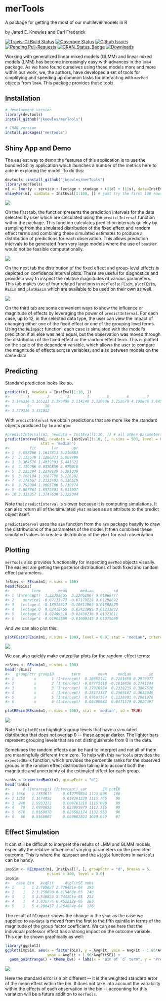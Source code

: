 <!-- README.md is generated from README.Rmd. Please edit that file -->
merTools
========

A package for getting the most of our multilevel models in R

by Jared E. Knowles and Carl Frederick

[![Travis-CI Build Status](https://travis-ci.org/jknowles/merTools.png?branch=master)](https://travis-ci.org/jknowles/merTools) [![Coverage Status](https://coveralls.io/repos/jknowles/merTools/badge.svg?branch=master)](https://coveralls.io/r/jknowles/merTools?branch=master) [![Github Issues](http://githubbadges.herokuapp.com/jknowles/merTools/issues.svg)](https://github.com/jknowles/merTools/issues) [![Pending Pull-Requests](http://githubbadges.herokuapp.com/jknowles/merTools/pulls.svg?style=flat)](https://github.com/jknowles/merTools/pulls) [![CRAN\_Status\_Badge](http://www.r-pkg.org/badges/version/merTools)](http://cran.r-project.org/web/packages/merTools) [![Downloads](http://cranlogs.r-pkg.org/badges/merTools)](http://cran.rstudio.com/package=merTools)

Working with generalized linear mixed models (GLMM) and linear mixed models (LMM) has become increasingly easy with advances in the `lme4` package. As we have found ourselves using these models more and more within our work, we, the authors, have developed a set of tools for simplifying and speeding up common tasks for interacting with `merMod` objects from `lme4`. This package provides those tools.

Installation
------------

``` r
# development version
library(devtools)
install_github("jknowles/merTools")

# CRAN version
install.packages("merTools")
```

Shiny App and Demo
------------------

The easiest way to demo the features of this application is to use the bundled Shiny application which launches a number of the metrics here to aide in exploring the model. To do this:

``` r
devtools::install_github("jknowles/merTools")
library(merTools)
m1 <- lmer(y ~ service + lectage + studage + (1|d) + (1|s), data=InstEval)
shinyMer(m1, simData = InstEval[1:100, ]) # just try the first 100 rows of data
```

![](README-predPanel.png)

On the first tab, the function presents the prediction intervals for the data selected by user which are calculated using the `predictInterval` function within the package. This function calculates prediction intervals quickly by sampling from the simulated distribution of the fixed effect and random effect terms and combining these simulated estimates to produce a distribution of predictions for each observation. This allows prediction intervals to be generated from very large models where the use of `bootMer` would not be feasible computationally.

![](README-effPanel.png)

On the next tab the distribution of the fixed effect and group-level effects is depicted on confidence interval plots. These are useful for diagnostics and provide a way to inspect the relative magnitudes of various parameters. This tab makes use of four related functions in `merTools`: `FEsim`, `plotFEsim`, `REsim` and `plotREsim` which are available to be used on their own as well.

![](README-substPanel.png)

On the third tab are some convenient ways to show the influence or magnitude of effects by leveraging the power of `predictInterval`. For each case, up to 12, in the selected data type, the user can view the impact of changing either one of the fixed effect or one of the grouping level terms. Using the `REimpact` function, each case is simulated with the model's prediction if all else was held equal, but the observation was moved through the distribution of the fixed effect or the random effect term. This is plotted on the scale of the dependent variable, which allows the user to compare the magnitude of effects across variables, and also between models on the same data.

Predicting
----------

Standard prediction looks like so.

``` r
predict(m1, newdata = InstEval[1:10, ])
#>        1        2        3        4        5        6        7        8 
#> 3.146336 3.165211 3.398499 3.114248 3.320686 3.252670 4.180896 3.845218 
#>        9       10 
#> 3.779336 3.331012
```

With `predictInterval` we obtain predictions that are more like the standard objects produced by `lm` and `glm`:

``` r
#predictInterval(m1, newdata = InstEval[1:10, ]) # all other parameters are optional
predictInterval(m1, newdata = InstEval[1:10, ], n.sims = 500, level = 0.9, 
                stat = 'median')
#>         fit       lwr      upr
#> 1  3.052266 1.1647813 5.210683
#> 2  3.135679 1.1206373 5.009499
#> 3  3.364526 1.4939303 5.441621
#> 4  3.179256 0.8370859 4.979016
#> 5  3.222394 1.2279129 5.391039
#> 6  3.260194 1.3687796 5.226282
#> 7  4.178567 2.2323402 6.336519
#> 8  3.792084 1.9005786 5.730374
#> 9  3.807761 1.8573801 5.913037
#> 10 3.313057 1.3747639 5.322044
```

Note that `predictInterval` is slower because it is computing simulations. It can also return all of the simulated `yhat` values as an attribute to the predict object itself.

`predictInterval` uses the `sim` function from the `arm` package heavily to draw the distributions of the parameters of the model. It then combines these simulated values to create a distribution of the `yhat` for each observation.

Plotting
--------

`merTools` also provides functionality for inspecting `merMod` objects visually. The easiest are getting the posterior distributions of both fixed and random effect parameters.

``` r
feSims <- FEsim(m1, n.sims = 100)
head(feSims)
#>          term        mean      median         sd
#> 1 (Intercept)  3.22302465  3.22061867 0.01969777
#> 2    service1 -0.07133973 -0.07179828 0.01298692
#> 3   lectage.L -0.18515817 -0.18611069 0.01588825
#> 4   lectage.Q  0.02418465  0.02423985 0.01231833
#> 5   lectage.C -0.02499318 -0.02438236 0.01323611
#> 6   lectage^4 -0.01905369 -0.01900345 0.01375695
```

And we can also plot this:

``` r
plotFEsim(FEsim(m1, n.sims = 100), level = 0.9, stat = 'median', intercept = FALSE)
```

![](README-FEsimPlot-1.png)

We can also quickly make caterpillar plots for the random-effect terms:

``` r
reSims <- REsim(m1, n.sims = 100)
head(reSims)
#>   groupFctr groupID        term        mean     median        sd
#> 1         s       1 (Intercept)  0.20652141  0.2281650 0.2979377
#> 2         s       2 (Intercept) -0.07775118 -0.1018436 0.2741244
#> 3         s       3 (Intercept)  0.27916524  0.2338235 0.3067520
#> 4         s       4 (Intercept)  0.25173347  0.2565167 0.3032049
#> 5         s       5 (Intercept)  0.07667364  0.1138901 0.2981970
#> 6         s       6 (Intercept)  0.08480683  0.0471579 0.2027497
```

``` r
plotREsim(REsim(m1, n.sims = 100), stat = 'median', sd = TRUE)
```

![](README-reSimplot-1.png)

Note that `plotREsim` highlights group levels that have a simulated distribution that does not overlap 0 -- these appear darker. The lighter bars represent grouping levels that are not distinguishable from 0 in the data.

Sometimes the random effects can be hard to interpret and not all of them are meaningfully different from zero. To help with this `merTools` provides the `expectedRank` function, which provides the percentile ranks for the observed groups in the random effect distribution taking into account both the magnitude and uncertainty of the estimated effect for each group.

``` r
ranks <- expectedRank(m1, groupFctr = "d")
head(ranks)
#>      d (Intercept) (Intercept)_var       ER pctER
#> 1 1866   1.2553613     0.012755634 1123.806   100
#> 2 1258   1.1674852     0.034291228 1115.766    99
#> 3  240   1.0933372     0.008761218 1115.090    99
#> 4   79   1.0998653     0.023095979 1112.315    99
#> 5  676   1.0169070     0.026562174 1101.553    98
#> 6   66   0.9568607     0.008602823 1098.049    97
```

Effect Simulation
-----------------

It can still be difficult to interpret the results of LMM and GLMM models, especially the relative influence of varying parameters on the predicted outcome. This is where the `REimpact` and the `wiggle` functions in `merTools` can be handy.

``` r
impSim <- REimpact(m1, InstEval[7, ], groupFctr = "d", breaks = 5, 
                   n.sims = 300, level = 0.9)
impSim
#>   case bin   AvgFit     AvgFitSE nobs
#> 1    1   1 2.788627 2.778481e-04  193
#> 2    1   2 3.250690 6.815468e-05  240
#> 3    1   3 3.546823 5.744295e-05  254
#> 4    1   4 3.836776 6.452212e-05  265
#> 5    1   5 4.208457 1.864804e-04  176
```

The result of `REimpact` shows the change in the `yhat` as the case we supplied to `newdata` is moved from the first to the fifth quintile in terms of the magnitude of the group factor coefficient. We can see here that the individual professor effect has a strong impact on the outcome variable. This can be shown graphically as well:

``` r
library(ggplot2)
ggplot(impSim, aes(x = factor(bin), y = AvgFit, ymin = AvgFit - 1.96*AvgFitSE, 
                   ymax = AvgFit + 1.96*AvgFitSE)) + 
  geom_pointrange() + theme_bw() + labs(x = "Bin of `d` term", y = "Predicted Fit")
```

![](README-reImpactplot-1.png)

Here the standard error is a bit different -- it is the weighted standard error of the mean effect within the bin. It does not take into account the variability within the effects of each observation in the bin -- accounting for this variation will be a future addition to `merTools`.
